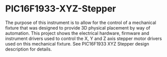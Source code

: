 # PIC16F1933-XYZ-Stepper
The purpose of this instrument is to allow for the control of a mechanical fixture that was designed to provide 3D physical placement by way of automation.  This project shows the electrical hardware, firmware and instrument drivers used to control the X, Y and Z axis stepper motor drivers used on this mechanical fixture. See PIC16F1933 XYZ Stepper design description for details.
